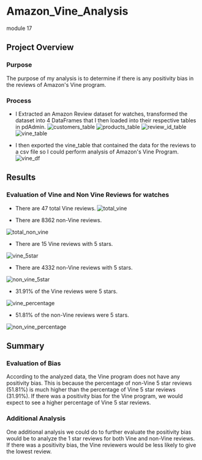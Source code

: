 # Amazon_Vine_Analysis
module 17

## Project Overview
### Purpose
The purpose of my analysis is to determine if there is any positivity bias in the reviews of Amazon's Vine program.
### Process
* I Extracted an Amazon Review dataset for watches, transformed the dataset into 4 DataFrames that I then loaded into their respective tables in pdAdmin.
![customers_table](https://user-images.githubusercontent.com/115426070/217675969-de175b5c-61b4-4527-a619-cbc047a68d58.png)
![products_table](https://user-images.githubusercontent.com/115426070/217676002-33acebb8-f683-41d9-a574-374ed0de6a95.png)
![review_id_table](https://user-images.githubusercontent.com/115426070/217676027-edf6fe54-65ef-46be-bcf6-ae094c6d3212.png)
![vine_table](https://user-images.githubusercontent.com/115426070/217676065-e7b3d9e1-de11-42e2-b738-7fa396be9d59.png)

* I then exported the vine_table that contained the data for the reviews to a csv file so I could perform analysis of Amazon's Vine Program.   
![vine_df](https://user-images.githubusercontent.com/115426070/217676116-2bbad509-3230-4f56-a506-b4942070c2cc.png)


## Results
### Evaluation of Vine and Non Vine Reviews for watches

* There are 47 total Vine reviews. 
![total_vine](https://user-images.githubusercontent.com/115426070/217676165-de8bdb64-8c60-4719-bd48-3328248c670d.png)

 
* There are 8362 non-Vine reviews.

![total_non_vine](https://user-images.githubusercontent.com/115426070/217676226-451f4693-a187-4042-a07d-c4d912662c2e.png)


* There are 15 Vine reviews with 5 stars.

![vine_5star](https://user-images.githubusercontent.com/115426070/217676266-e07d4cff-a153-43de-8758-5ca2af0a67ef.png)


* There are 4332 non-Vine reviews with 5 stars.


![non_vine_5star](https://user-images.githubusercontent.com/115426070/217676283-d9fb6bf0-f654-449f-b56e-7335ba41446e.png)

* 31.91% of the Vine reviews were 5 stars.


 ![vine_percentage](https://user-images.githubusercontent.com/115426070/217676290-4c3a0e7c-f3a5-427b-acd4-d2bc2ac5e514.png)

* 51.81% of the non-Vine reviews were 5 stars.


![non_vine_percentage](https://user-images.githubusercontent.com/115426070/217676307-b8931e8f-957b-4174-9ff3-6f14ef0f76a3.png)

## Summary
### Evaluation of Bias
According to the analyzed data, the Vine program does not have any positivity bias.  This is because the percentage of non-Vine 5 star reviews (51.81%) is much higher than the percentage of Vine 5 star reviews (31.91%).  If there was a positivity bias for the Vine program, we would expect to see a higher percentage of Vine 5 star reviews.  

### Additional Analysis
One additional analysis we could do to further evaluate the positivity bias would be to analyze the 1 star reviews for both Vine and non-Vine reviews.  If there was a positivity bias, the Vine reviewers would be less likely to give the lowest review.  


